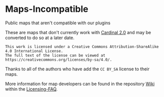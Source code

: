 # Maps-Incompatible
Public maps that aren't compatible with our plugins

These are maps that don't currently work with [Cardinal 2.0](https://github.com/CardinalDevelopment/Cardinal) and may be converted to do so at a later date.

```
This work is licensed under a Creative Commons Attribution-ShareAlike 4.0 International License.
The full text of the license can be viewed at https://creativecommons.org/licenses/by-sa/4.0/.
```

Thanks to all of the authors who have add the `CC BY_SA` license to their maps.

More information for map developers can be found in the repository [Wiki](https://github.com/CardinalDevelopment/Maps-Incompatible/wiki) within the [Licensing-FAQ](https://github.com/CardinalDevelopment/Maps-Incompatible/wiki/Licensing-FAQ).

